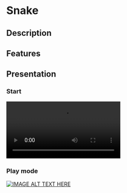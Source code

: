 

# Snake

## Description

## Features

## Presentation

### Start

![](https://user-images.githubusercontent.com/61098306/114775083-2f939b00-9d71-11eb-983a-8627631f192a.mp4)

### Play mode

[![IMAGE ALT TEXT HERE](http://img.youtube.com/vi/RGSIQ5LoKuU/0.jpg)](https://j.gifs.com/XozDkV.gif)

